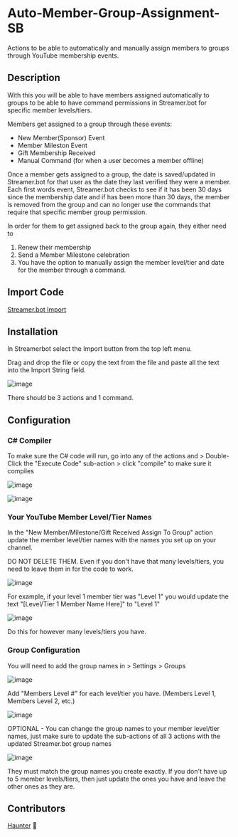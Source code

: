 # Auto-Member-Group-Assignment-SB
Actions to be able to automatically and manually assign members to groups through YouTube membership events.




## **Description** 
 
With this you will be able to have members assigned automatically to groups to be able to have command permissions in Streamer.bot for specific member levels/tiers. 


Members get assigned to a group through these events:
- New Member(Sponsor) Event
- Member Mileston Event
- Gift Membership Received
- Manual Command (for when a user becomes a member offline)

Once a member gets assigned to a group, the date is saved/updated in Streamer.bot for that user as the date they last verified they were a member. Each first words event, Streamer.bot checks to see if it has been 30 days since the membership date and if has been more than 30 days, the member is removed from the group and can no longer use the commands that require that specific member group permission.

In order for them to get assigned back to the group again, they either need to 
1. Renew their membership
2. Send a Member Milestone celebration
3. You have the option to manually assign the member level/tier and date for the member through a command.


## **Import Code** 

[Streamer.bot Import](https://github.com/Haunter56/Auto-Member-Group-Assignment-SB/blob/main/youtube_member_auto_assign.sb)


## **Installation** 

In Streamerbot select the Import button from the top left menu.

Drag and drop the file or copy the text from the file and paste all the text into the Import String field.

![image](https://github.com/Haunter56/Auto-Member-Group-Assignment-SB/assets/107263697/6eb8274b-5847-4bde-836b-5ef96ea47199)

There should be 3 actions and 1 command.


## **Configuration** 


### C# Compiler
To make sure the C# code will run, go into any of the actions and  > Double-Click the "Execute Code" sub-action > click "compile" to make sure it compiles


![image](https://github.com/Haunter56/Auto-Member-Group-Assignment-SB/assets/107263697/cbbd08f8-2aaf-47d5-b6d7-7aa3ddf66a63)


![image](https://github.com/Haunter56/Auto-Member-Group-Assignment-SB/assets/107263697/dc2eb2e9-a96d-4515-8408-93ba30c2f7e7)



### Your YouTube Member Level/Tier Names
In the "New Member/Milestone/Gift Received Assign To Group" action update the member level/tier names with the names you set up on your channel. 

DO NOT DELETE THEM. Even if you don't have that many levels/tiers, you need to leave them in for the code to work.

![image](https://github.com/Haunter56/Auto-Member-Group-Assignment-SB/assets/107263697/69f40f6e-3cf6-45c2-811d-3e5412f8c1cd)

For example, if your level 1 member tier was "Level 1" you would update the text "[Level/Tier 1 Member Name Here]" to "Level 1"

![image](https://github.com/Haunter56/Auto-Member-Group-Assignment-SB/assets/107263697/53714694-79da-4f06-bdbb-26ca9e27cdee)


Do this for however many levels/tiers you have.




### Group Configuration

You will need to add the group names in > Settings > Groups

![image](https://github.com/Haunter56/Auto-Member-Group-Assignment-SB/assets/107263697/1a25c043-d8fd-4c99-8053-e1a41ed9eac3)

Add "Members Level #" for each level/tier you have. (Members Level 1, Members Level 2, etc.)


![image](https://github.com/Haunter56/Auto-Member-Group-Assignment-SB/assets/107263697/165c6279-f8d5-40e9-ae4d-9aafecd8aeec)



OPTIONAL - You can change the group names to your member level/tier names, just make sure to update the sub-actions of all 3 actions with the updated Streamer.bot group names

![image](https://github.com/Haunter56/Auto-Member-Group-Assignment-SB/assets/107263697/70d92949-12c3-438b-a31c-47e602e89f9e)



They must match the group names you create exactly. If you don't have up to 5 member levels/tiers, then just update the ones you have and leave the other ones as they are.



## Contributors
[Haunter](https://www.youtube.com/channel/UC9qO6-NFvWwhde5o2B_DMzQ) 👻


